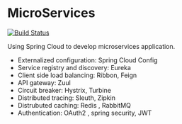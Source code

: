 # MicroServices

[![Build Status](https://travis-ci.org/chandresh87/MicroServices.svg?branch=master)](https://travis-ci.org/chandresh87/MicroServices)

Using Spring Cloud to develop microservices application.

* Externalized configuration: Spring Cloud Config
* Service registry and discovery: Eureka
* Client side load balancing: Ribbon, Feign
* API gateway: Zuul
* Circuit breaker: Hystrix, Turbine
* Distributed tracing: Sleuth, Zipkin
* Distrubuted caching: Redis , RabbitMQ
* Authentication: OAuth2 , spring security, JWT
